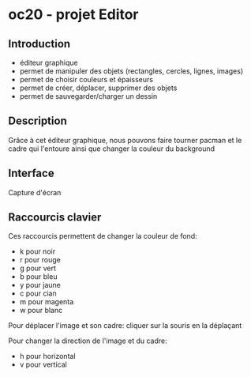 # oc20 - projet Editor

## Introduction

- éditeur graphique
- permet de manipuler des objets (rectangles, cercles, lignes, images)
- permet de choisir couleurs et épaisseurs
- permet de créer, déplacer, supprimer des objets
- permet de sauvegarder/charger un dessin

## Description
Grâce à cet éditeur graphique, nous pouvons faire tourner pacman et le cadre qui l'entoure ainsi que changer la couleur du background 

## Interface

Capture d'écran

## Raccourcis clavier

Ces raccourcis permettent de changer la couleur de fond: 
- k pour noir 
- r pour rouge
- g pour vert
- b pour bleu
- y pour jaune
- c pour cian
- m pour magenta
- w pour blanc

Pour déplacer l'image et son cadre:
cliquer sur la souris en la déplaçant

Pour changer la direction de l'image et du cadre:
- h pour horizontal
- v pour vertical
